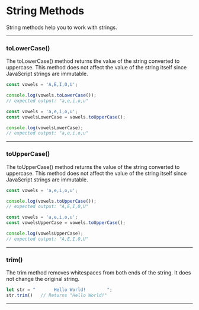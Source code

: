 # String Methods
String methods help you to work with strings.
***

### toLowerCase()
The toLowerCase() method returns the value of the string converted to uppercase. 
This method does not affect the value of the string itself since JavaScript strings are immutable.

```js
const vowels = 'A,E,I,O,U';

console.log(vowels.toLowerCase());
// expected output: "a,e,i,o,u"
```

```js
const vowels = 'a,e,i,o,u';
const vowelsLowerCase = vowels.toUpperCase();

console.log(vowelsLowerCase);
// expected output: "a,e,i,o,u"
```

***

### toUpperCase()
The toUpperCase() method returns the value of the string converted to uppercase. 
This method does not affect the value of the string itself since JavaScript strings are immutable.

```js
const vowels = 'a,e,i,o,u';

console.log(vowels.toUpperCase());
// expected output: "A,E,I,O,U"
```

```js
const vowels = 'a,e,i,o,u';
const vowelsUpperCase = vowels.toUpperCase();

console.log(vowelsUpperCase);
// expected output: "A,E,I,O,U"
```

***

### trim()
The trim method removes whitespaces from both ends of the string. It does not change the original string.

```js
let str = "       Hello World!        ";
str.trim()   // Returns "Hello World!"
```

***